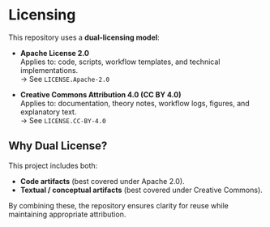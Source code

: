 # Licensing

This repository uses a **dual-licensing model**:

- **Apache License 2.0**  
  Applies to: code, scripts, workflow templates, and technical implementations.  
  → See `LICENSE.Apache-2.0`

- **Creative Commons Attribution 4.0 (CC BY 4.0)**  
  Applies to: documentation, theory notes, workflow logs, figures, and explanatory text.  
  → See `LICENSE.CC-BY-4.0`

## Why Dual License?
This project includes both:
- **Code artifacts** (best covered under Apache 2.0).  
- **Textual / conceptual artifacts** (best covered under Creative Commons).  

By combining these, the repository ensures clarity for reuse while maintaining appropriate attribution.
